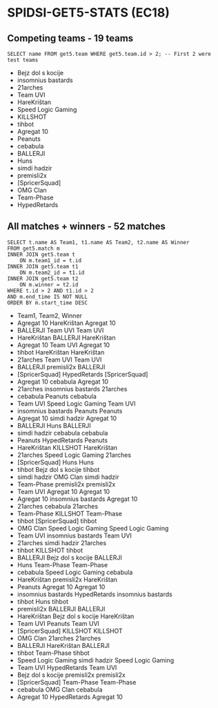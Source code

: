 # SPIDSI-GET5-STATS (EC18)


## Competing teams - 19 teams
```
SELECT name FROM get5.team WHERE get5.team.id > 2; -- First 2 were test teams
```

- Bejz dol s kocije
- insomnius bastards
- 21arches
- Team UVI
- HareKrištan
- Speed Logic Gaming
- KILLSHOT
- tihbot
- Agregat 10
- Peanuts
- cebabula
- BALLERJI
- Huns
- simdi hadzir
- premisli2x
- [SpricerSquad]
- OMG Clan
- Team-Phase
- HypedRetards

## All matches + winners - 52 matches
```
SELECT t.name AS Team1, t1.name AS Team2, t2.name AS Winner
FROM get5.match m 
INNER JOIN get5.team t 
	ON m.team1_id = t.id 
INNER JOIN get5.team t1 
	ON m.team2_id = t1.id
INNER JOIN get5.team t2 
	ON m.winner = t2.id
WHERE t.id > 2 AND t1.id > 2 
AND m.end_time IS NOT NULL
ORDER BY m.start_time DESC
```


- Team1, Team2, Winner
- Agregat 10	HareKrištan	Agregat 10
- BALLERJI	Team UVI	Team UVI
- HareKrištan	BALLERJI	HareKrištan
- Agregat 10	Team UVI	Agregat 10
- tihbot	HareKrištan	HareKrištan
- 21arches	Team UVI	Team UVI
- BALLERJI	premisli2x	BALLERJI
- [SpricerSquad]	HypedRetards	[SpricerSquad]
- Agregat 10	cebabula	Agregat 10
- 21arches	insomnius bastards	21arches
- cebabula	Peanuts	cebabula
- Team UVI	Speed Logic Gaming	Team UVI
- insomnius bastards	Peanuts	Peanuts
- Agregat 10	simdi hadzir	Agregat 10
- BALLERJI	Huns	BALLERJI
- simdi hadzir	cebabula	cebabula
- Peanuts	HypedRetards	Peanuts
- HareKrištan	KILLSHOT	HareKrištan
- 21arches	Speed Logic Gaming	21arches
- [SpricerSquad]	Huns	Huns
- tihbot	Bejz dol s kocije	tihbot
- simdi hadzir	OMG Clan	simdi hadzir
- Team-Phase	premisli2x	premisli2x
- Team UVI	Agregat 10	Agregat 10
- Agregat 10	insomnius bastards	Agregat 10
- 21arches	cebabula	21arches
- Team-Phase	KILLSHOT	Team-Phase
- tihbot	[SpricerSquad]	tihbot
- OMG Clan	Speed Logic Gaming	Speed Logic Gaming
- Team UVI	insomnius bastards	Team UVI
- 21arches	simdi hadzir	21arches
- tihbot	KILLSHOT	tihbot
- BALLERJI	Bejz dol s kocije	BALLERJI
- Huns	Team-Phase	Team-Phase
- cebabula	Speed Logic Gaming	cebabula
- HareKrištan	premisli2x	HareKrištan
- Peanuts	Agregat 10	Agregat 10
- insomnius bastards	HypedRetards	insomnius bastards
- tihbot	Huns	tihbot
- premisli2x	BALLERJI	BALLERJI
- HareKrištan	Bejz dol s kocije	HareKrištan
- Team UVI	Peanuts	Team UVI
- [SpricerSquad]	KILLSHOT	KILLSHOT
- OMG Clan	21arches	21arches
- BALLERJI	HareKrištan	BALLERJI
- tihbot	Team-Phase	tihbot
- Speed Logic Gaming	simdi hadzir	Speed Logic Gaming
- Team UVI	HypedRetards	Team UVI
- Bejz dol s kocije	premisli2x	premisli2x
- [SpricerSquad]	Team-Phase	Team-Phase
- cebabula	OMG Clan	cebabula
- Agregat 10	HypedRetards	Agregat 10

## 
